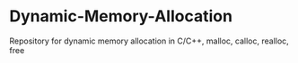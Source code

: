 # Dynamic-Memory-Allocation
Repository for dynamic memory allocation in C/C++, malloc, calloc, realloc, free
